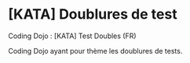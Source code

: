 # [KATA] Doublures de test
Coding Dojo : [KATA] Test Doubles (FR)

Coding Dojo ayant pour thème les doublures de tests.
